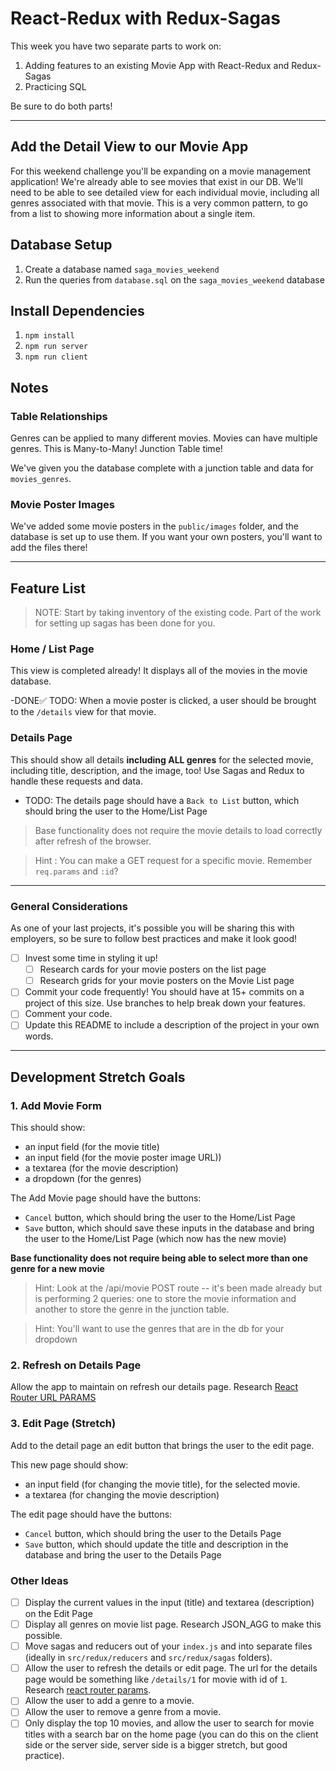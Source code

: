 # React-Redux with Redux-Sagas

This week you have two separate parts to work on:

1. Adding features to an existing Movie App with React-Redux and Redux-Sagas
2. Practicing SQL

Be sure to do both parts!

---

## Add the Detail View to our Movie App

For this weekend challenge you'll be expanding on a movie management
application! We're already able to see movies that exist in our DB. We'll need
to be able to see detailed view for each individual movie, including all genres
associated with that movie. This is a very common pattern, to go from a list to
showing more information about a single item.

## Database Setup

1. Create a database named `saga_movies_weekend`
2. Run the queries from `database.sql` on the `saga_movies_weekend` database

## Install Dependencies

1. `npm install`
2. `npm run server`
3. `npm run client`

## Notes

### Table Relationships

Genres can be applied to many different movies. Movies can have multiple genres.
This is Many-to-Many! Junction Table time!

We've given you the database complete with a junction table and data for
`movies_genres`.

### Movie Poster Images

We've added some movie posters in the `public/images` folder, and the database
is set up to use them. If you want your own posters, you'll want to add the
files there!

---

## Feature List

> NOTE: Start by taking inventory of the existing code. Part of the work for
> setting up sagas has been done for you.

### Home / List Page

This view is completed already! It displays all of the movies in the movie
database.

-DONE✅ TODO: When a movie poster is clicked, a user should be brought to the
`/details` view for that movie.

### Details Page

This should show all details **including ALL genres** for the selected movie,
including title, description, and the image, too! Use Sagas and Redux to handle
these requests and data.

- TODO: The details page should have a `Back to List` button, which should bring
  the user to the Home/List Page

> Base functionality does not require the movie details to load correctly after
> refresh of the browser.

> Hint : You can make a GET request for a specific movie. Remember `req.params`
> and `:id`?

---

### General Considerations

As one of your last projects, it's possible you will be sharing this with
employers, so be sure to follow best practices and make it look good!

- [ ] Invest some time in styling it up!
  - [ ] Research cards for your movie posters on the list page
  - [ ] Research grids for your movie posters on the Movie List page
- [ ] Commit your code frequently! You should have at 15+ commits on a project
      of this size. Use branches to help break down your features.
- [ ] Comment your code.
- [ ] Update this README to include a description of the project in your own
      words.

---

## Development Stretch Goals

### 1. Add Movie Form

This should show:

- an input field (for the movie title)
- an input field (for the movie poster image URL))
- a textarea (for the movie description)
- a dropdown (for the genres)

The Add Movie page should have the buttons:

- `Cancel` button, which should bring the user to the Home/List Page
- `Save` button, which should save these inputs in the database and bring the
  user to the Home/List Page (which now has the new movie)

**Base functionality does not require being able to select more than one genre
for a new movie**

> Hint: Look at the /api/movie POST route -- it's been made already but is
> performing 2 queries: one to store the movie information and another to store
> the genre in the junction table.

> Hint: You'll want to use the genres that are in the db for your dropdown

### 2. Refresh on Details Page

Allow the app to maintain on refresh our details page. Research
[React Router URL PARAMS](https://reactrouter.com/web/example/url-params)

### 3. Edit Page (Stretch)

Add to the detail page an edit button that brings the user to the edit page.

This new page should show:

- an input field (for changing the movie title), for the selected movie.
- a textarea (for changing the movie description)

The edit page should have the buttons:

- `Cancel` button, which should bring the user to the Details Page
- `Save` button, which should update the title and description in the database
  and bring the user to the Details Page

### Other Ideas

- [ ] Display the current values in the input (title) and textarea (description)
      on the Edit Page
- [ ] Display all genres on movie list page. Research JSON_AGG to make this
      possible.
- [ ] Move sagas and reducers out of your `index.js` and into separate files
      (ideally in `src/redux/reducers` and `src/redux/sagas` folders).
- [ ] Allow the user to refresh the details or edit page. The url for the
      details page would be something like `/details/1` for movie with id of
      `1`. Research
      [react router params](https://reacttraining.com/react-router/web/example/url-params).
- [ ] Allow the user to add a genre to a movie.
- [ ] Allow the user to remove a genre from a movie.
- [ ] Only display the top 10 movies, and allow the user to search for movie
      titles with a search bar on the home page (you can do this on the client
      side or the server side, server side is a bigger stretch, but good
      practice).
